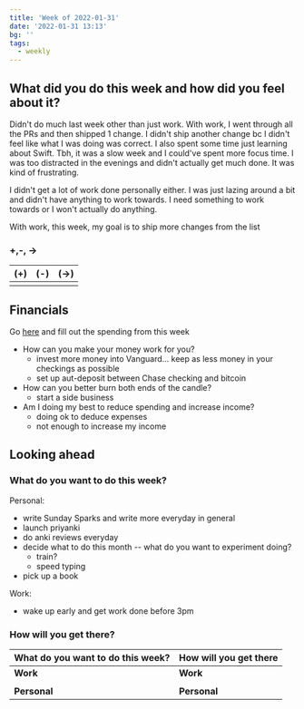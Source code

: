 ```yaml
---
title: 'Week of 2022-01-31'
date: '2022-01-31 13:13'
bg: '' 
tags:
  - weekly
---
```


## What did you do this week and how did you feel about it?

Didn't do much last week other than just work. With work, I went through all the PRs and then shipped 1 change. I didn't ship another change bc I didn't feel like what I was doing was correct. I also spent some time just learning about Swift. Tbh, it was a slow week and I could've spent more focus time. I was too distracted in the evenings and didn't actually get much done. It was kind of frustrating. 

I didn't get a lot of work done personally either. I was just lazing around a bit and didn't have anything to work towards. I need something to work towards or I won't actually do anything. 

With work, this week, my goal is to ship more changes from the list



### +,-, ->

| (+) | (-) | (->) |
| --- | --- | ---- |
|     |     |      |


## Financials
Go [here](https://docs.google.com/spreadsheets/d/1C519yI-EkyFT7xEbORq5iv-hWDrWY8-l4gTsmkkBMrE/edit#gid=1214189535) and fill out the spending from this week

- How can you make your money work for you?
	- invest more money into Vanguard... keep as less money in your checkings as possible
	- set up aut-deposit between Chase checking and bitcoin
- How can you better burn both ends of the candle? 
	- start a side business
- Am I doing my best to reduce spending and increase income?
	- doing ok to deduce expenses
	- not enough to increase my income

## Looking ahead
### What do you want to do this week?

Personal:
- write Sunday Sparks and write more everyday in general
- launch priyanki
- do anki reviews everyday
- decide what to do this month -- what do you want to experiment doing?
	- train?
	- speed typing
- pick up a book

Work:
- wake up early and get work done before 3pm
### How will you get there?

| What do you want to do this week? | How will you get there |
| --------------------------------- | ---------------------- |
| **Work**                          | **Work**               |
|                                   |                        |
| **Personal**                      | **Personal**           |

		